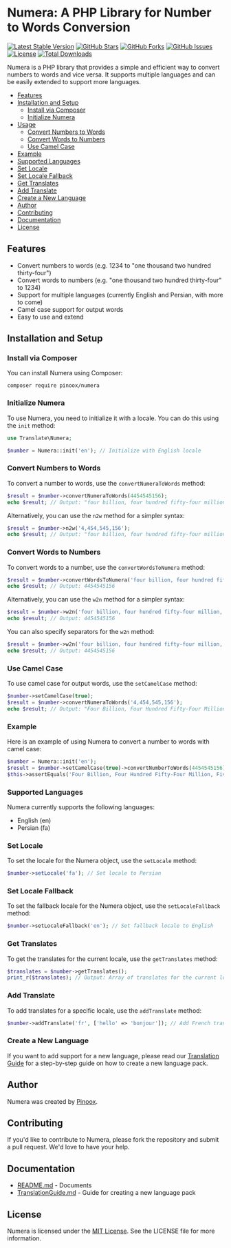 **Numera: A PHP Library for Number to Words Conversion**
=====================================================

[![Latest Stable Version](https://poser.pugx.org/pinoox/numera/v/stable)](https://packagist.org/packages/pinoox/numera)
[![GitHub Stars](https://img.shields.io/github/stars/pinoox/numera.svg)](https://github.com/pinoox/numera/stargazers)
[![GitHub Forks](https://img.shields.io/github/forks/pinoox/numera.svg)](https://github.com/pinoox/numera/network)
[![GitHub Issues](https://img.shields.io/github/issues/pinoox/numera.svg)](https://github.com/pinoox/numera/issues)
[![License](https://img.shields.io/github/license/pinoox/numera.svg)](https://github.com/pinoox/numera/blob/master/LICENSE)
[![Total Downloads](https://poser.pugx.org/pinoox/numera/downloads)](https://packagist.org/packages/pinoox/numera)

Numera is a PHP library that provides a simple and efficient way to convert numbers to words and vice versa. It supports multiple languages and can be easily extended to support more languages.

* [Features](#features)
* [Installation and Setup](#installation-and-setup)
    * [Install via Composer](#install-via-composer)
    * [Initialize Numera](#initialize-numera)
* [Usage](#usage)
    * [Convert Numbers to Words](#convert-numbers-to-words)
    * [Convert Words to Numbers](#convert-words-to-numbers)
    * [Use Camel Case](#use-camel-case)
* [Example](#example)
* [Supported Languages](#supported-languages)
* [Set Locale](#set-locale)
* [Set Locale Fallback](#set-locale-fallback)
* [Get Translates](#get-translates)
* [Add Translate](#add-translate)
* [Create a New Language](#create-a-new-language)
* [Author](#author)
* [Contributing](#contributing)
* [Documentation](#documentation)
* [License](#license)

**Features**
------------

* Convert numbers to words (e.g. 1234 to "one thousand two hundred thirty-four")
* Convert words to numbers (e.g. "one thousand two hundred thirty-four" to 1234)
* Support for multiple languages (currently English and Persian, with more to come)
* Camel case support for output words
* Easy to use and extend


**Installation and Setup**
-------------------------

### Install via Composer

You can install Numera using Composer:
```
composer require pinoox/numera
```

### Initialize Numera

To use Numera, you need to initialize it with a locale. You can do this using the `init` method:
```php
use Translate\Numera;

$number = Numera::init('en'); // Initialize with English locale
```

### Convert Numbers to Words

To convert a number to words, use the `convertNumeraToWords` method:
```php
$result = $number->convertNumeraToWords(4454545156);
echo $result; // Output: "four billion, four hundred fifty-four million, five hundred forty-five thousand, one hundred fifty-six"
```

Alternatively, you can use the `n2w` method for a simpler syntax:
```php
$result = $number->n2w('4,454,545,156');
echo $result; // Output: "four billion, four hundred fifty-four million, five hundred forty-five thousand, one hundred fifty-six"
```

### Convert Words to Numbers

To convert words to a number, use the `convertWordsToNumera` method:
```php
$result = $number->convertWordsToNumera('four billion, four hundred fifty-four million, five hundred forty-five thousand, one hundred fifty-six');
echo $result; // Output: 4454545156
```

Alternatively, you can use the `w2n` method for a simpler syntax:
```php
$result = $number->w2n('four billion, four hundred fifty-four million, five hundred forty-five thousand, one hundred fifty-six');
echo $result; // Output: 4454545156
```

You can also specify separators for the `w2n` method:
```php
$result = $number->w2n('four billion, four hundred fifty-four million, five hundred forty-five thousand, one hundred fifty-six', [' ', ',']);
echo $result; // Output: 4454545156
```

### Use Camel Case

To use camel case for output words, use the `setCamelCase` method:
```php
$number->setCamelCase(true);
$result = $number->convertNumeraToWords('4,454,545,156');
echo $result; // Output: "Four Billion, Four Hundred Fifty-Four Million, Five Hundred Forty-Five Thousand, One Hundred Fifty-Six"
```

### Example

Here is an example of using Numera to convert a number to words with camel case:
```php
$number = Numera::init('en');
$result = $number->setCamelCase(true)->convertNumberToWords(4454545156);
$this->assertEquals('Four Billion, Four Hundred Fifty-Four Million, Five Hundred Forty-Five Thousand, One Hundred Fifty-Six', $result);
```

### Supported Languages

Numera currently supports the following languages:

* English (en)
* Persian (fa)

### Set Locale

To set the locale for the Numera object, use the `setLocale` method:
```php
$number->setLocale('fa'); // Set locale to Persian
```

### Set Locale Fallback

To set the fallback locale for the Numera object, use the `setLocaleFallback` method:
```php
$number->setLocaleFallback('en'); // Set fallback locale to English
```

### Get Translates

To get the translates for the current locale, use the `getTranslates` method:
```php
$translates = $number->getTranslates();
print_r($translates); // Output: Array of translates for the current locale
```

### Add Translate

To add translates for a specific locale, use the `addTranslate` method:
```php
$number->addTranslate('fr', ['hello' => 'bonjour']); // Add French translates
```

### Create a New Language

If you want to add support for a new language, please read our [Translation Guide](TranslationGuide.md) for a step-by-step guide on how to create a new language pack.

**Author**
---------

Numera was created by [Pinoox](https://www.pinoox.com/).

**Contributing**
------------

If you'd like to contribute to Numera, please fork the repository and submit a pull request. We'd love to have your help.

**Documentation**
-------------

* [README.md](Readme.md) - Documents
* [TranslationGuide.md](TranslationGuide.md) - Guide for creating a new language pack

**License**
---------

Numera is licensed under the [MIT License](https://opensource.org/licenses/MIT). See the LICENSE file for more information. 
